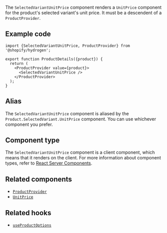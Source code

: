 <!-- This file is generated from source code in the Shopify/hydrogen repo. Edit the files in /packages/hydrogen/src/components/SelectedVariantUnitPrice and run 'yarn generate-docs' at the root of this repo. For more information, refer to https://github.com/Shopify/shopify-dev/blob/master/content/internal/operations/hydrogen-reference-docs.md. -->

The `SelectedVariantUnitPrice` component renders a `UnitPrice` component for the product's selected variant's unit price.
It must be a descendent of a `ProductProvider`.

## Example code

```tsx
import {SelectedVariantUnitPrice, ProductProvider} from '@shopify/hydrogen';

export function ProductDetails({product}) {
  return (
    <ProductProvider value={product}>
      <SelectedVariantUnitPrice />
    </ProductProvider>
  );
}
```

## Alias

The `SelectedVariantUnitPrice` component is aliased by the `Product.SelectedVariant.UnitPrice` component. You can use whichever component you prefer.

## Component type

The `SelectedVariantUnitPrice` component is a client component, which means that it renders on the client. For more information about component types, refer to [React Server Components](/custom-storefronts/hydrogen/framework/react-server-components).

## Related components

- [`ProductProvider`](/api/hydrogen/components/product-variant/productprovider)
- [`UnitPrice`](/api/hydrogen/components/primitive/unitprice)

## Related hooks

- [`useProductOptions`](/api/hydrogen/hooks/product-variant/useproductoptions)
